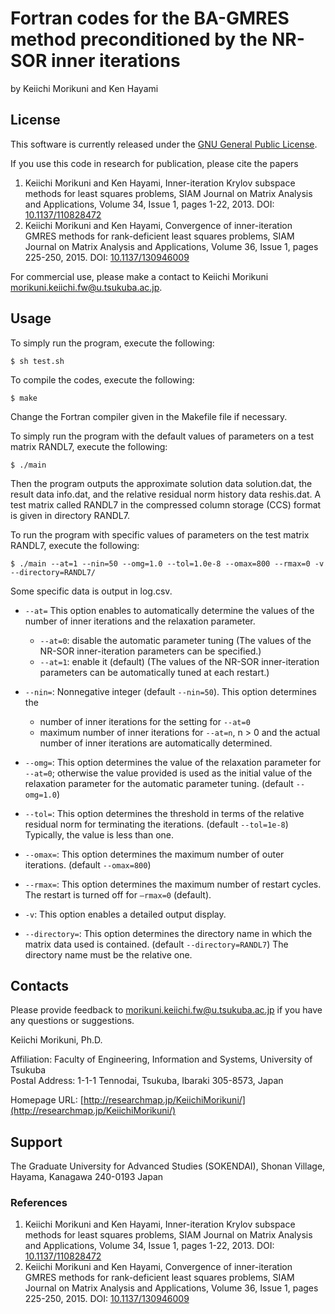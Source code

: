 # Fortran codes for the BA-GMRES method preconditioned by the NR-SOR inner iterations

by Keiichi Morikuni and Ken Hayami

## License

This software is currently released under the [GNU General Public License](http://www.gnu.org/copyleft/gpl.html).

If you use this code in research for publication, please cite the papers

1. Keiichi Morikuni and Ken Hayami, Inner-iteration Krylov subspace methods for least squares problems, SIAM Journal on Matrix Analysis and Applications, Volume 34, Issue 1, pages 1-22, 2013. DOI: [10.1137/110828472](https://doi.org/10.1137/110828472)
2. Keiichi Morikuni and Ken Hayami, Convergence of inner-iteration GMRES methods for rank-deficient least squares problems, SIAM Journal on Matrix Analysis and Applications, Volume 36, Issue 1, pages 225-250, 2015. DOI: [10.1137/130946009](https://doi.org/10.1137/130946009)

For commercial use, please make a contact to
Keiichi Morikuni [morikuni.keiichi.fw@u.tsukuba.ac.jp](mailto:morikuni.keiichi.fw@u.tsukuba.ac.jp).


## Usage

To simply run the program, execute the following:

```
$ sh test.sh
```

To compile the codes, execute the following:

```
$ make
```

Change the Fortran compiler given in the Makefile file if necessary.

To simply run the program with the default values of parameters on a test matrix RANDL7, execute the following:

```
$ ./main 
```
Then the program outputs the approximate solution data solution.dat, the result data info.dat, and the relative residual norm history data reshis.dat.
A test matrix called RANDL7 in the compressed column storage (CCS) format is given in directory RANDL7.

To run the program with specific values of parameters on the test matrix RANDL7, execute the following:

```
$ ./main --at=1 --nin=50 --omg=1.0 --tol=1.0e-8 --omax=800 --rmax=0 -v --directory=RANDL7/
```

Some specific data is output in log.csv.


- `--at=`
This option enables to automatically determine the values of the number of inner
iterations and the relaxation parameter.
	- `--at=0`: disable the automatic parameter tuning (The values of the NR-SOR inner-iteration parameters can be specified.)
	- `--at=1`: enable it (default) (The values of the NR-SOR inner-iteration parameters can be automatically tuned at each restart.)

- `--nin=`: Nonnegative integer (default `--nin=50`).
This option determines the  
	- number of inner iterations for the setting for `--at=0`
	- maximum number of inner iterations for `--at=n`, n > 0 and the actual number of inner iterations are automatically determined.

- `--omg=`: This option determines the value of the relaxation parameter for `--at=0`; otherwise the value provided is used as the initial value of the relaxation parameter for the automatic parameter tuning. (default `--omg=1.0`)

- `--tol=`: This option determines the threshold in terms of the relative residual norm for terminating the iterations. (default `--tol=1e-8`) Typically, the value is less than one.

- `--omax=`: This option determines the maximum number of outer iterations. (default `--omax=800`)

- `--rmax=`: This option determines the maximum number of restart cycles. The restart is turned off for `—rmax=0` (default).

- `-v`: This option enables a detailed output display.  

- `--directory=`: This option determines the directory name in which the matrix data used is contained. (default `--directory=RANDL7`)
The directory name must be the relative one.

## Contacts

Please provide feedback to [morikuni.keiichi.fw@u.tsukuba.ac.jp](mailto:morikuni.keiichi.fw@u.tsukuba.ac.jp) if you have any questions or suggestions.

Keiichi Morikuni, Ph.D.  

Affiliation: Faculty of Engineering, Information and Systems, University of Tsukuba  
Postal Address: 1-1-1 Tennodai, Tsukuba, Ibaraki 305-8573, Japan

Homepage URL: [http://researchmap.jp/KeiichiMorikuni/](http://researchmap.jp/KeiichiMorikuni/)

## Support

The Graduate University for Advanced Studies (SOKENDAI), Shonan Village, Hayama, Kanagawa 240-0193 Japan


### References

1. Keiichi Morikuni and Ken Hayami, Inner-iteration Krylov subspace methods for least squares problems, SIAM Journal on Matrix Analysis and Applications, Volume 34, Issue 1, pages 1-22, 2013. DOI: [10.1137/110828472](https://doi.org/10.1137/110828472)
2. Keiichi Morikuni and Ken Hayami, Convergence of inner-iteration GMRES methods for rank-deficient least squares problems, SIAM Journal on Matrix Analysis and Applications, Volume 36, Issue 1, pages 225-250, 2015. DOI: [10.1137/130946009](https://doi.org/10.1137/130946009)

